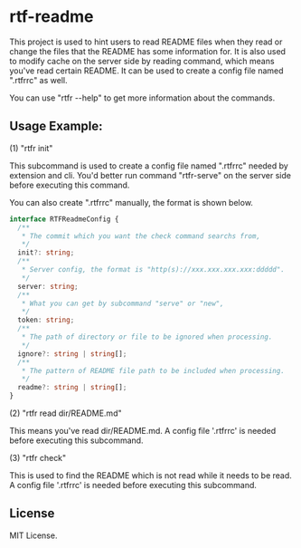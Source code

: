 # rtf-readme

This project is used to hint users to read README files when they read or change the files that the README has some information for. It is also used to modify cache on the server side by reading command, which means you've read certain README. It can be used to create a config file named ".rtfrrc" as well.

You can use "rtfr --help" to get more information about the commands.

## Usage Example:

(1) "rtfr init"

This subcommand is used to create a config file named ".rtfrrc" needed by extension and cli. You'd better run command "rtfr-serve" on the server side before executing this command.

You can also create ".rtfrrc" manually, the format is shown below.

```ts
interface RTFReadmeConfig {
  /**
   * The commit which you want the check command searchs from,
   */
  init?: string;
  /**
   * Server config, the format is "http(s)://xxx.xxx.xxx.xxx:ddddd".
   */
  server: string;
  /**
   * What you can get by subcommand "serve" or "new",
   */
  token: string;
  /**
   * The path of directory or file to be ignored when processing.
   */
  ignore?: string | string[];
  /**
   * The pattern of README file path to be included when processing.
   */
  readme?: string | string[];
}
```

(2) "rtfr read dir/README.md"

This means you've read dir/README.md. A config file '.rtfrrc' is needed before executing this subcommand.

(3) "rtfr check"

This is used to find the README which is not read while it needs to be read. A config file '.rtfrrc' is needed before executing this subcommand.

## License

MIT License.
